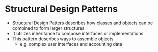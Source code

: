 # Structural Design Patterns

* Structural Design Patters describes how classes and objects can be combined to form larger structures
* It utilizes inheritance to compose interfaces or implementations
* This pattern describes ways to assemble objects
    * e.g. complex user interfaces and accounting data